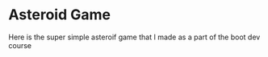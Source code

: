 # Asteroid Game
Here is the super simple asteroif game that I made as a part of the boot dev course
